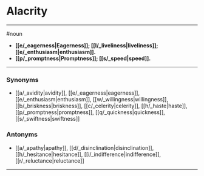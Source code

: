 # Alacrity
---
#noun
- **[[e/_eagerness|Eagerness]]; [[l/_liveliness|liveliness]]; [[e/_enthusiasm|enthusiasm]].**
- **[[p/_promptness|Promptness]]; [[s/_speed|speed]].**
---
### Synonyms
- [[a/_avidity|avidity]], [[e/_eagerness|eagerness]], [[e/_enthusiasm|enthusiasm]], [[w/_willingness|willingness]], [[b/_briskness|briskness]], [[c/_celerity|celerity]], [[h/_haste|haste]], [[p/_promptness|promptness]], [[q/_quickness|quickness]], [[s/_swiftness|swiftness]]
### Antonyms
- [[a/_apathy|apathy]], [[d/_disinclination|disinclination]], [[h/_hesitance|hesitance]], [[i/_indifference|indifference]], [[r/_reluctance|reluctance]]
---

